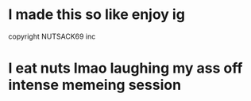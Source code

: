 # I made this so like enjoy ig

copyright NUTSACK69 inc

I eat nuts lmao laughing my ass off intense memeing session
=======
